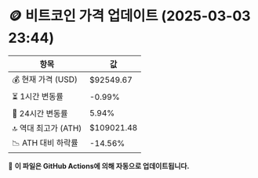 # 🪙 비트코인 가격 업데이트 (2025-03-03 23:44)

| 항목                | 값 |
|--------------------|----------------|
| 💰 현재 가격 (USD) | $92549.67 |
| ⏳ 1시간 변동률    | -0.99% |
| 📆 24시간 변동률   | 5.94% |
| 🔝 역대 최고가 (ATH) | $109021.48 |
| 📉 ATH 대비 하락률 | -14.56% |

🔄 **이 파일은 GitHub Actions에 의해 자동으로 업데이트됩니다.**
